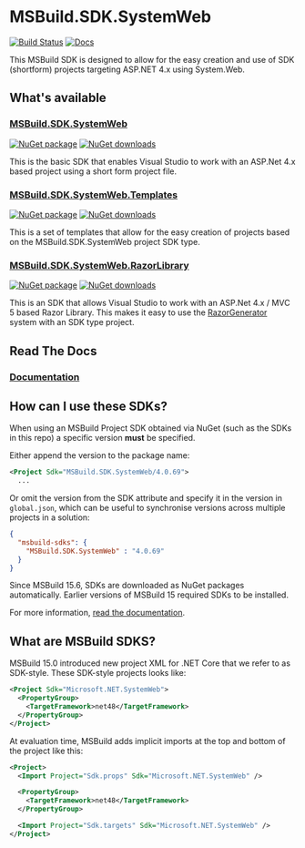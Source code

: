# MSBuild.SDK.SystemWeb

[![Build Status](https://dev.azure.com/flexviews/MSBuild.SDKs.SystemWeb/_apis/build/status/CZEMacLeod.MSBuild.SDK.SystemWeb?branchName=main)](https://dev.azure.com/flexviews/MSBuild.SDKs.SystemWeb/_build/latest?definitionId=69&branchName=main)
[![Docs](https://img.shields.io/badge/Documentation-docs-lightgrey?logo=github)](https://czemacleod.github.io/MSBuild.SDK.SystemWeb/)

This MSBuild SDK is designed to allow for the easy creation and use of SDK (shortform) projects targeting ASP.NET 4.x using System.Web.

## What's available

### [MSBuild.SDK.SystemWeb](src/MSBuild.SDK.SystemWeb)

[![NuGet package](https://img.shields.io/nuget/v/MSBuild.SDK.SystemWeb.svg)](https://nuget.org/packages/MSBuild.SDK.SystemWeb)
[![NuGet downloads](https://img.shields.io/nuget/dt/MSBuild.SDK.SystemWeb.svg)](https://nuget.org/packages/MSBuild.SDK.SystemWeb)

This is the basic SDK that enables Visual Studio to work with an ASP.Net 4.x based project using a short form project file.

### [MSBuild.SDK.SystemWeb.Templates](src/MSBuild.SDK.SystemWeb.Templates)

[![NuGet package](https://img.shields.io/nuget/v/MSBuild.SDK.SystemWeb.Templates.svg)](https://nuget.org/packages/MSBuild.SDK.SystemWeb.Templates)
[![NuGet downloads](https://img.shields.io/nuget/dt/MSBuild.SDK.SystemWeb.Templates.svg)](https://nuget.org/packages/MSBuild.SDK.SystemWeb.Templates)

This is a set of templates that allow for the easy creation of projects based on the MSBuild.SDK.SystemWeb project SDK type.

### [MSBuild.SDK.SystemWeb.RazorLibrary](src/MSBuild.SDK.SystemWeb.RazorLibrary)

[![NuGet package](https://img.shields.io/nuget/v/MSBuild.SDK.SystemWeb.RazorLibrary.svg)](https://nuget.org/packages/MSBuild.SDK.SystemWeb.Templates)
[![NuGet downloads](https://img.shields.io/nuget/dt/MSBuild.SDK.SystemWeb.RazorLibrary.svg)](https://nuget.org/packages/MSBuild.SDK.SystemWeb.Templates)

This is an SDK that allows Visual Studio to work with an ASP.Net 4.x / MVC 5 based Razor Library.
This makes it easy to use the [RazorGenerator](https://github.com/RazorGenerator/RazorGenerator) system with an SDK type project.

## Read The Docs

### [Documentation](https://czemacleod.github.io/MSBuild.SDK.SystemWeb/)

## How can I use these SDKs?

When using an MSBuild Project SDK obtained via NuGet (such as the SDKs in this repo) a specific version **must** be specified.

Either append the version to the package name:

```xml
<Project Sdk="MSBuild.SDK.SystemWeb/4.0.69">
  ...
```

Or omit the version from the SDK attribute and specify it in the version in `global.json`, which can be useful to synchronise versions across multiple projects in a solution:

```json
{
  "msbuild-sdks": {
    "MSBuild.SDK.SystemWeb" : "4.0.69"
  }
}
```

Since MSBuild 15.6, SDKs are downloaded as NuGet packages automatically. Earlier versions of MSBuild 15 required SDKs to be installed. 

For more information, [read the documentation](https://docs.microsoft.com/visualstudio/msbuild/how-to-use-project-sdk).

## What are MSBuild SDKS?
MSBuild 15.0 introduced new project XML for .NET Core that we refer to as SDK-style.  These SDK-style projects looks like:

```xml
<Project Sdk="Microsoft.NET.SystemWeb">
  <PropertyGroup>
    <TargetFramework>net48</TargetFramework>
  </PropertyGroup>
</Project>
```

At evaluation time, MSBuild adds implicit imports at the top and bottom of the project like this:

```xml
<Project>
  <Import Project="Sdk.props" Sdk="Microsoft.NET.SystemWeb" />

  <PropertyGroup>
    <TargetFramework>net48</TargetFramework>
  </PropertyGroup>

  <Import Project="Sdk.targets" Sdk="Microsoft.NET.SystemWeb" />
</Project>
```
